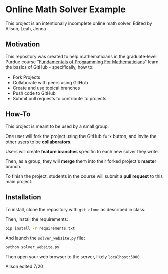 # Online Math Solver Example

This project is an intentionally incomplete online math solver. Edited by Alison, Leah, Jenna

## Motivation

This repository was created to help mathematicians in the graduate-level Purdue course "[Fundamentals of Programming For Mathematicians](https://www.math.purdue.edu/~bradfor3/ProgrammingFundamentals/)" learn the basics of GitHub - specifically, how to:

- Fork Projects
- Collaborate with peers using GitHub
- Create and use topical branches
- Push code to GitHub
- Submit pull requests to contribute to projects

## How-To

This project is meant to be used by a small group.

One user will fork the project using the GitHub `fork` button, and invite the other users to be **collaborators**.

Users will create **feature branches** specific to each new solver they write.

Then, as a group, they will **merge** them into their forked project's **master** branch.

To finish the project, students in the course will submit a **pull request** to this main project.

## Installation

To install, clone the repository with `git clone` as described in class.

Then, install the requirements:

```bash
pip install -r requirements.txt
```

And launch the `solver_website.py` file:

```bash
python solver_website.py
```

Then open your web browser to the server, likely `localhost:5000`.

Alison edited 7/20
